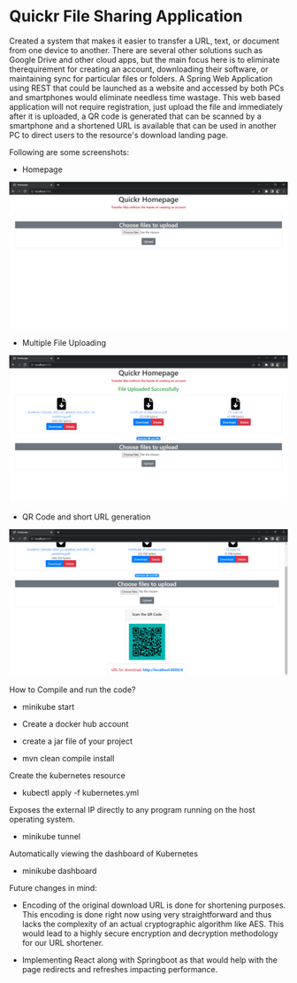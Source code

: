 # Quickr File Sharing Application

Created a system that makes it easier to transfer a URL, text, or document from one device to another. There are several other solutions such as Google Drive and other cloud apps, but the main focus here is to eliminate therequirement for creating an account, downloading their software, or maintaining sync for particular files or folders. A Spring Web Application using REST that could be launched as a website and accessed by both PCs and smartphones would eliminate needless time wastage. This web based application will not require registration, just upload the file and immediately after it is uploaded, a QR code is generated that can be scanned by a smartphone and a shortened URL is available that can be used in another PC to direct users to the resource's download landing page.

Following are some screenshots:

- Homepage

![Homepage](https://github.com/BabyJosemon/quickr/blob/main/homepage.png)

- Multiple File Uploading

![File Uploaded](https://github.com/BabyJosemon/quickr/blob/main/uploaded.png)

- QR Code and short URL generation

![QR Code Generation](https://github.com/BabyJosemon/quickr/blob/main/QRGenerate.png)

How to Compile and run the code?

- minikube start

- Create a docker hub account

- create a jar file of your project

- mvn clean compile install

Create the kubernetes resource
- kubectl apply -f kubernetes.yml


Exposes the external IP directly to any
program running on the host operating system.
- minikube tunnel

Automatically viewing the dashboard of Kubernetes
- minikube dashboard

Future changes in mind:

- Encoding of the original download URL is done for shortening purposes. This encoding is done right now using very straightforward and thus lacks the complexity of an actual cryptographic algorithm like AES. This would lead to a highly secure encryption and decryption methodology for our URL shortener.

- Implementing React along with Springboot as that would help with the page redirects and refreshes impacting performance.



